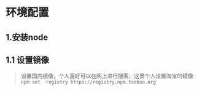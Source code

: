 # 环境配置
## 1.安装node
## 1.1 设置镜像
> 设置国内镜像，个人喜好可以在网上进行搜索，这里个人设置淘宝的镜像`npm set  registry https://registry.npm.taobao.org`